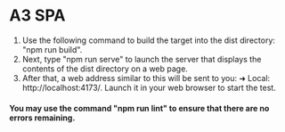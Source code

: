 # A3 SPA
1.  Use the following command to build the target into the dist directory: "npm run build".
2. Next, type "npm run serve" to launch the server that displays the contents of the dist directory on a web page.
3. After that, a web address similar to this will be sent to you: ➜ Local: http://localhost:4173/. Launch it in your web browser to start the test.
#### You may use the command "npm run lint" to ensure that there are no errors remaining.
